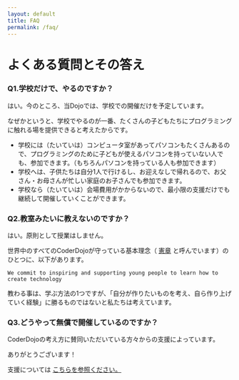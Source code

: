 ```yaml
---
layout: default
title: FAQ
permalink: /faq/
---
```


# よくある質問とその答え

### Q1.学校だけで、やるのですか？

はい。今のところ、当Dojoでは、学校での開催だけを予定しています。

なぜかというと、学校でやるのが一番、たくさんの子どもたちにプログラミングに触れる場を提供できると考えたからです。

* 学校には（たいていは）コンピュータ室があってパソコンもたくさんあるので、プログラミングのために子どもが使えるパソコンを持っていない人でも、参加できます。（もちろんパソコンを持っている人も参加できます）
* 学校へは、子供たちは自分1人で行けるし、お迎えなしで帰れるので、お父さん・お母さんが忙しい家庭のお子さんでも参加できます。
* 学校なら（たいていは）会場費用がかからないので、最小限の支援だけでも継続して開催していくことができます。

### Q2.教室みたいに教えないのですか？

はい。原則として授業はしません。

世界中のすべてのCoderDojoが守っている基本理念（ [憲章](https://coderdojo.jp/docs/charter_en) と呼んでいます）のひとつに、以下があります。

    We commit to inspiring and supporting young people to learn how to create technology

教わる事は、学ぶ方法の1つですが、「自分が作りたいものを考え、自ら作り上げていく経験」に勝るものではないと私たちは考えています。

### Q3.どうやって無償で開催しているのですか？

CoderDojoの考え方に賛同いただいている方々からの支援によっています。

ありがとうございます！

支援については [こちらを参照ください。](/donate/)
